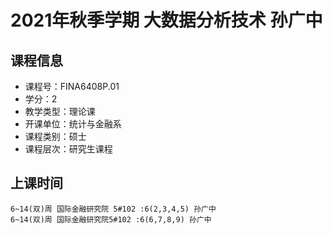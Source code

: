 # 2021年秋季学期 大数据分析技术 孙广中






## 课程信息

- 课程号：FINA6408P.01
- 学分：2
- 教学类型：理论课
- 开课单位：统计与金融系
- 课程类别：硕士
- 课程层次：研究生课程

## 上课时间

```
6~14(双)周 国际金融研究院 5#102 :6(2,3,4,5) 孙广中
6~14(双)周 国际金融研究院5#102 :6(6,7,8,9) 孙广中
```

